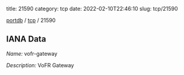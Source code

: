 title: 21590
category: tcp
date: 2022-02-10T22:46:10
slug: tcp/21590

[portdb](/) / [tcp](/category/tcp.html) / 21590


## IANA Data

_Name:_ vofr-gateway

_Description:_ VoFR Gateway

